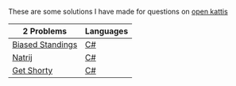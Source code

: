 These are some solutions I have made for questions on [open kattis](https://open.kattis.com)

| 2 Problems | Languages |
| - | - |
| [Biased Standings](https://open.kattis.com/problems/standings) | [C#](https://github.com/stoftot/OpenKattis/blob/main/CSharpSolutions/Biased%20Standings/Program.cs) |
| [Natrij](https://open.kattis.com/problems/natrij) | [C#](https://github.com/stoftot/OpenKattis/blob/main/CSharpSolutions/Natrij/Program.cs) |
| [Get Shorty](https://open.kattis.com/problems/getshorty?editresubmit=18397369) | [C#](https://github.com/stoftot/OpenKattis/blob/main/CSharpSolutions/Get%20Shorty/Program.cs) |
